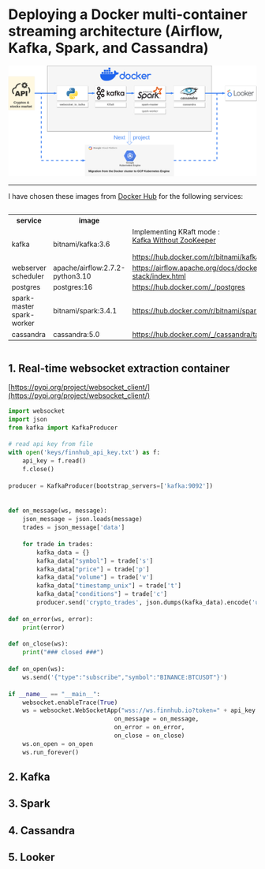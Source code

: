 # Deploying a Docker multi-container streaming architecture (Airflow, Kafka, Spark, and Cassandra)

![project diagram](./img/diagram_cryptos_png.png)

<hr>


I have chosen these images from [Docker Hub](https://hub.docker.com/) for the following services:

<div style="display:flex; justify-content:center; width:100%">
<table>
<tr><th>service</th><th>image</th><th></th></tr>
<tr><td>kafka</td><td>bitnami/kafka:3.6</td><td>Implementing KRaft mode :<br> <a href="https://developer.confluent.io/learn/kraft/">Kafka Without ZooKeeper</a><br><br><a href="https://hub.docker.com/r/bitnami/kafka">https://hub.docker.com/r/bitnami/kafka</a></td></tr>
<tr><td>webserver<br>scheduler</td><td>apache/airflow:2.7.2-python3.10</td><td><a href="https://airflow.apache.org/docs/docker-stack/index.html">https://airflow.apache.org/docs/docker-stack/index.html</a></tr>
<tr><td>postgres</td><td>postgres:16</td><td><a href="https://hub.docker.com/_/postgres">https://hub.docker.com/_/postgres</a></td>
<tr><td>spark-master<br>spark-worker</td><td>bitnami/spark:3.4.1</td><td><a href="https://hub.docker.com/r/bitnami/spark">https://hub.docker.com/r/bitnami/spark</td></tr>
<tr><td>cassandra</td><td>cassandra:5.0</td><td><a href="https://hub.docker.com/_/cassandra/tags">https://hub.docker.com/_/cassandra/tags</td></tr>
</table>
</div>

## 1. Real-time websocket extraction container

[https://pypi.org/project/websocket_client/](https://pypi.org/project/websocket_client/)

```python
import websocket
import json
from kafka import KafkaProducer

# read api key from file
with open('keys/finnhub_api_key.txt') as f:
    api_key = f.read()
    f.close()

producer = KafkaProducer(bootstrap_servers=['kafka:9092'])
  

def on_message(ws, message):
    json_message = json.loads(message)
    trades = json_message['data']

    for trade in trades:
        kafka_data = {}
        kafka_data["symbol"] = trade['s']
        kafka_data["price"] = trade['p']
        kafka_data["volume"] = trade['v']
        kafka_data["timestamp_unix"] = trade['t']
        kafka_data["conditions"] = trade['c']
        producer.send('crypto_trades', json.dumps(kafka_data).encode('utf-8'))

def on_error(ws, error):
    print(error)

def on_close(ws):
    print("### closed ###")

def on_open(ws):
    ws.send('{"type":"subscribe","symbol":"BINANCE:BTCUSDT"}')

if __name__ == "__main__":
    websocket.enableTrace(True)
    ws = websocket.WebSocketApp("wss://ws.finnhub.io?token=" + api_key ,
                              on_message = on_message,
                              on_error = on_error,
                              on_close = on_close)
    ws.on_open = on_open
    ws.run_forever()
```


## 2. Kafka

## 3. Spark

## 4. Cassandra

## 5. Looker

